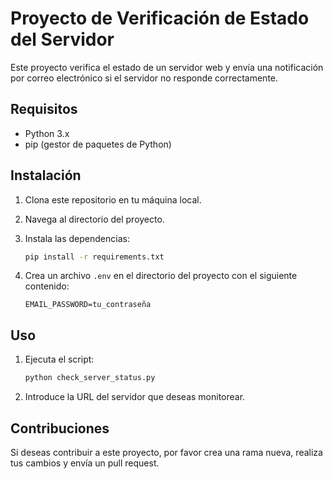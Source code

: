 # Proyecto de Verificación de Estado del Servidor

Este proyecto verifica el estado de un servidor web y envía una notificación por correo electrónico si el servidor no responde correctamente.

## Requisitos

- Python 3.x
- pip (gestor de paquetes de Python)

## Instalación

1. Clona este repositorio en tu máquina local.
2. Navega al directorio del proyecto.
3. Instala las dependencias:

    ```bash
    pip install -r requirements.txt
    ```

4. Crea un archivo `.env` en el directorio del proyecto con el siguiente contenido:

    ```plaintext
    EMAIL_PASSWORD=tu_contraseña
    ```

## Uso

1. Ejecuta el script:

    ```bash
    python check_server_status.py
    ```

2. Introduce la URL del servidor que deseas monitorear.

## Contribuciones

Si deseas contribuir a este proyecto, por favor crea una rama nueva, realiza tus cambios y envía un pull request.
